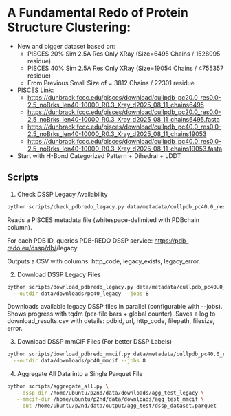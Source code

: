 # A Fundamental Redo of Protein Structure Clustering:

* New and bigger dataset based on:
  * PISCES 20% Sim 2.5A Res Only XRay (Size=6495 Chains / 1528095 residue)
  * PISCES 40% Sim 2.5A Res Only XRay (Size=19054 Chains / 4755357 residue)
  * From Previous Small Size of = 3812 Chains / 22301 residue
* PISCES Link: 
  * https://dunbrack.fccc.edu/pisces/download/cullpdb_pc20.0_res0.0-2.5_noBrks_len40-10000_R0.3_Xray_d2025_08_11_chains6495
  * https://dunbrack.fccc.edu/pisces/download/cullpdb_pc20.0_res0.0-2.5_noBrks_len40-10000_R0.3_Xray_d2025_08_11_chains6495.fasta
  * https://dunbrack.fccc.edu/pisces/download/cullpdb_pc40.0_res0.0-2.5_noBrks_len40-10000_R0.3_Xray_d2025_08_11_chains19053
  * https://dunbrack.fccc.edu/pisces/download/cullpdb_pc40.0_res0.0-2.5_noBrks_len40-10000_R0.3_Xray_d2025_08_11_chains19053.fasta
* Start with H-Bond Categorized Pattern + Dihedral + LDDT


## Scripts
1. Check DSSP Legacy Availability
```bash
python scripts/check_pdbredo_legacy.py data/metadata/cullpdb_pc40.0_res0.0-2.5_noBrks_len40-10000_R0.3_Xray_d2025_08_11_chains19053
```
Reads a PISCES metadata file (whitespace-delimited with PDBchain column).

For each PDB ID, queries PDB-REDO DSSP service:
https://pdb-redo.eu/dssp/db/<pdbid>/legacy

Outputs a CSV with columns: http_code, legacy_exists, legacy_error.

2. Download DSSP Legacy Files
```bash
python scripts/download_pdbredo_legacy.py data/metadata/cullpdb_pc40.0_res0.0-2.5_noBrks_len40-10000_R0.3_Xray_d2025_08_11_chains19053 \
  --outdir data/downloads/pc40_legacy --jobs 8
```

Downloads available legacy DSSP files in parallel (configurable with --jobs).
Shows progress with tqdm (per-file bars + global counter).
Saves a log to download_results.csv with details:
pdbid, url, http_code, filepath, filesize, error.


3. Download DSSP mmCIF Files (For better DSSP Labels)
```bash
python scripts/download_pdbredo_mmcif.py data/metadata/cullpdb_pc40.0_res0.0-2.5_noBrks_len40-10000_R0.3_Xray_d2025_08_11_chains19053 \
  --outdir data/downloads/pc40_mmcif --jobs 8
``` 
4. Aggregate All Data into a Single Parquet File
```bash
python scripts/aggregate_all.py \
   --dssp-dir /home/ubuntu/p2nd/data/downloads/agg_test_legacy \
   --mmcif-dir /home/ubuntu/p2nd/data/downloads/agg_test_mmcif \
   --out /home/ubuntu/p2nd/data/output/agg_test/dssp_dataset.parquet
```

